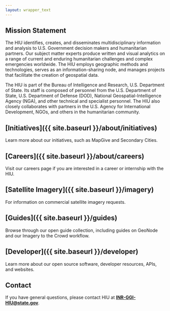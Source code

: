 ```yaml
---
layout: wrapper_text
---
```


## Mission Statement

The HIU identifies, creates, and disseminates multidisciplinary information and analysis to U.S. Government decision makers and humanitarian partners. Our subject matter experts produce written and visual analytics on a range of current and enduring humanitarian challenges and complex emergencies worldwide. The HIU employs geographic methods and technologies, serves as an information-sharing node, and manages projects that facilitate the creation of geospatial data.

The HIU is part of the Bureau of Intelligence and Research, U.S. Department of State. Its staff  is composed of personnel from the U.S. Department of State, U.S. Department of Defense (DOD), National Geospatial-Intelligence Agency (NGA), and other technical and specialist personnel. The HIU also closely collaborates with partners in the U.S. Agency for International Development, NGOs, and others in the humanitarian community.

## [Initiatives]({{ site.baseurl }}/about/initiatives)

Learn more about our initiatives, such as MapGive and Secondary Cities.

## [Careers]({{ site.baseurl }}/about/careers)

Visit our careers page if you are interested in a career or internship with the HIU.

## [Satellite Imagery]({{ site.baseurl }}/imagery)

For information on commercial satellite imagery requests.

## [Guides]({{ site.baseurl }}/guides)

Browse through our open guide collection, including guides on GeoNode and our Imagery to the Crowd workflow.

## [Developer]({{ site.baseurl }}/developer)

Learn more about our open source software, developer resources, APIs, and websites.

## Contact

If you have general questions, please contact HIU at **[INR-GGI-HIU@state.gov](mailto:INR-GGI-HIU@state.gov)**.

